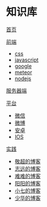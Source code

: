 # 知识库

[首页](index.md)

[前端]()

  * [css](frontend/css.md)
  * [javascript](frontend/javascript.md)
  * [google](frontend/google.md)
  * [meteor]()
  * [nodejs](frontend/nodejs.md)

[服务器端]()

[平台]()

  * [微信](platform/wechat.md)
  * [微博]()
  * [安卓]()
  * [IOS]()

[实践]()

  * [敬超的博客](http://www.jingchaofang.com)
  * [志远的博客](http://vvwall.com)
  * [难难的博客](http://isunday.top)
  * [阳阳的博客](http://piu.pw)
  * [小七的博客](http://sevenskey.sinaapp.com)
  * [少华的博客](http://www.sharefood.space)
